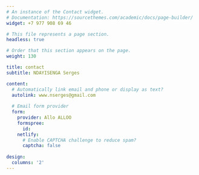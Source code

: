 ```yaml
---
# An instance of the Contact widget.
# Documentation: https://sourcethemes.com/academic/docs/page-builder/
widget: +7 977 908 69 46

# This file represents a page section.
headless: true

# Order that this section appears on the page.
weight: 130

title: contact
subtitle: NDAYISENGA Serges

content:
  # Automatically link email and phone or display as text?
  autolink: www.nserges@gmail.com
  
  # Email form provider
  form:
    provider: Allo ALLOO
    formspree:
      id:
    netlify:
      # Enable CAPTCHA challenge to reduce spam?
      captcha: false
  
design:
  columns: '2'
---
```


